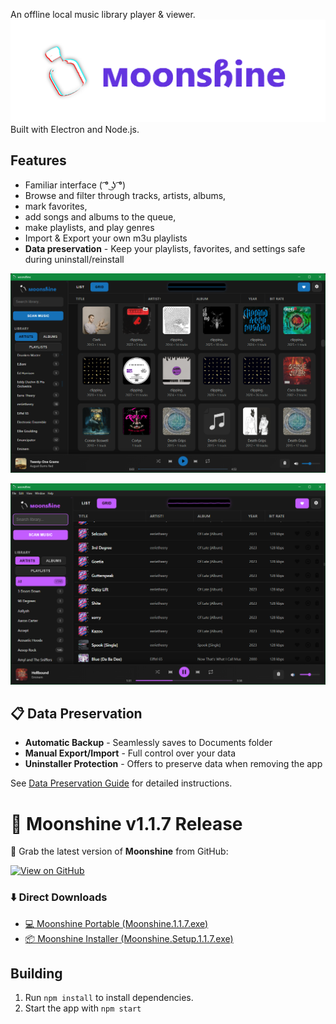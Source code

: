 An offline local music library player & viewer. 
![Alt Text](https://github.com/eerietheery/moonshine/blob/main/assets/images/moonshinebanner.png)
Built with Electron and Node.js. 

## Features
- Familiar interface ( ͡° ͜ʖ ͡°)
- Browse and filter through tracks, artists, albums,
- mark favorites,
- add songs and albums to the queue,
- make playlists, and play genres
- Import & Export your own m3u playlists
- **Data preservation** - Keep your playlists, favorites, and settings safe during uninstall/reinstall

![Alt text](https://github.com/eerietheery/moonshine/blob/main/assets/images/sample3.png)

![Alt text](https://github.com/eerietheery/moonshine/blob/main/assets/images/sample1.png)

## 📋 Data Preservation
- **Automatic Backup** - Seamlessly saves to Documents folder
- **Manual Export/Import** - Full control over your data
- **Uninstaller Protection** - Offers to preserve data when removing the app

See [Data Preservation Guide](docs/DATA_PRESERVATION.md) for detailed instructions.

# 🌙 Moonshine v1.1.7 Release
🚀 Grab the latest version of **Moonshine** from GitHub:

[![View on GitHub](https://img.shields.io/badge/GitHub-Release-blue?logo=github)](https://github.com/eerietheery/moonshine/releases/tag/1.1.7)

### ⬇️ Direct Downloads
- [💻 Moonshine Portable (Moonshine.1.1.7.exe)](https://github.com/eerietheery/moonshine/releases/download/1.17/Moonshine.1.1.7.exe)  
- [📦 Moonshine Installer (Moonshine.Setup.1.1.7.exe)](https://github.com/eerietheery/moonshine/releases/download/1.17/Moonshine.Setup.1.1.7.exe)

## Building 
1. Run `npm install` to install dependencies.
2. Start the app with `npm start`
